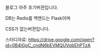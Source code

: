 블로그 아주 초기버젼입니다.

DB는 Redis를 백엔드는 Flask이며

CSS가 없는버젼입니다.

스터디자료: https://drive.google.com/open?id=0B4iGgC_cndN6bEVMQUVobEhPTzA

